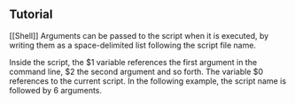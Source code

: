 ## Tutorial
[[Shell]]
Arguments can be passed to the script when it is executed, by writing them as a space-delimited list following the script file name.

Inside the script, the $1 variable references the first argument in the command line, $2 the second argument and so forth. The variable $0 references to the current script. In the following example, the script name is followed by 6 arguments.